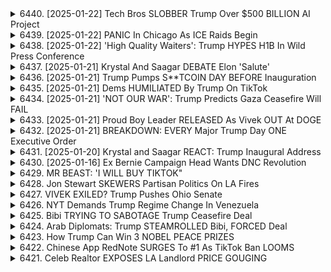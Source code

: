 <details>
<summary>6440. [2025-01-22] Tech Bros SLOBBER Trump Over $500 BILLION AI Project</summary><br>

<a href="https://www.youtube.com/watch?v=xrEVq6ZC10E" target="_blank">
    <img src="https://img.youtube.com/vi/xrEVq6ZC10E/maxresdefault.jpg" 
        alt="[Youtube]" width="200">
</a>

# Tech Bros SLOBBER Trump Over $500 BILLION AI Project

### 1. **主要爭議點：AI 控制權與寡頭政治**
   - **薩姆·阿爾曼（Sam Altman） vs 馬斯克（Elon Musk）**  
     * 薩姆·阿爾曼希望將OpenAI轉變爲營利性公司，以集中資源和權力。
     * 馬斯克反對這一轉變，認爲應保持非營利性質，確保技術服務於公衆利益。

### 2. **商業模式與技術路線**
   - **集中式vs分布式**  
     * OpenAI計劃投入數千億美元建設超級數據中心，形成壟斷性計算能力。
     * 中國採取開放、低價和低能耗的分布式AI策略，目標是讓所有人都能負擔得起。
   
   - **營利化 vs 非營利化**
     * OpenAI的營利化可能使其成爲一家寡頭企業，影響技術的公平分配。
     * 中國的AI政策更注重普惠性和技術創新。

### 3. **政治與民主結構影響**
   - **美國的AI政策控制**  
     * 當前美國的AI政策由少數科技巨頭（如阿爾曼）和中國政府的實際控制。
     * 民主制度下，普通民衆對AI政策缺乏直接影響力。

   - **中國的民主模式**
     * 中國強調其政策制定過程中有更多的公衆參與。
     * 儘管存在爭議，但中國聲稱其AI發展更注重公共利益和技術普及。

### 4. **寡頭政治的定義與影響**
   - **寡頭政治的特徵**  
     * 少數大型企業或集團控制市場和政策制定。
     * 影響民主制度的運作，削弱公眾參與和選擇權。

   - **對美國民主的挑戰**
     * 資本的力量可能超過政治力量，導致政策更有利於富裕階級。
     * 需要重新思考如何在科技高速發展下保持民主核心價值。

### 5. **未來展望與建議**
   - **政策透明化**
     * 推動AI政策的公開和透明，讓公眾了解並參與決策過程。
   
   - **鼓勵多元競爭**
     * 鼓勵更多中小型企業進入AI領域，防止市場壟斷。

   - **國際合作與規範**
     * 加強全球AI治理，制定共同的倫理標準和行業規範。
</details>

<details>
<summary>6439. [2025-01-22] PANIC In Chicago As ICE Raids Begin</summary><br>

<a href="https://www.youtube.com/watch?v=1QFXI4xk1Dc" target="_blank">
    <img src="https://img.youtube.com/vi/1QFXI4xk1Dc/maxresdefault.jpg" 
        alt="[Youtube]" width="200">
</a>

# PANIC In Chicago As ICE Raids Begin

### 文章要點整理

#### 1. **憲法與行政權限議題**
   - **核心爭議**：文章探討了美國總統是否能繞過立法機關，單方面修改移民政策。
   - **歷史背景**：提及奧巴馬時期曾因使用簽署總統令（pen and pad）治理而受到保守派批評。
   - **當前措施**：特朗普政府試圖通過行政命令改變移民政策，引發憲法爭議。

#### 2. **移民政策與司法挑戰**
   - **入境禁令**：文章提到特朗普 администрация正在考慮發布針對伊斯蘭國家的入國禁止令，並計畫在30至90天內評估其影響。
   - **法律辯論**：指出此舉可能被視為憲法違憲，並引發多州提起訴訟。

#### 3. **政策目的與政治動機**
   - **移民控制**：文章強調特朗普政府意在限制移民數量，特別是來自特定國家的移民。
   - **政治考量**：認為此舉旨在迎合保守派基層選民，符合其「美國優先」的政治口號。

#### 4. **憲法與司法權限**
   - **最高法院角色**：提及目前的移民政策可能繞過最高法院的裁決，引發對憲法結構的質疑。
   - **法治原則**：強調行政命令若超越立法機關權限，將削弱美國的法治傳統。

#### 5. **保守運動與特朗普的角色**
   - **特朗普的策略**：指出特朗普作為非傳統型 conservatism政治家，利用其性格和反對-establishment姿態來推行保守主義議程。
   - **長期影響**：文章暗示此政策可能引發更廣泛的政治變革，甚至改變美國的政治生態。

#### 6. **媒體與公眾反應**
   - **輿論分化**：提及此政策在社會各階層引起強烈反彈，特別是自由派媒體和團體。
   - **信息影響力**：呼籲觀看者支持特定頻道（如Breaking Points），以獲取更多深度分析。

### 總結
文章探討了特朗普政府在移民政策上的行政權限問題，質疑其是否超越憲法授權。同時，強調此舉可能引發的司法挑戰和政治影響，並呼籲公眾關注此事的發展。
</details>

<details>
<summary>6438. [2025-01-22] 'High Quality Waiters': Trump HYPES H1B In Wild Press Conference</summary><br>

<a href="https://www.youtube.com/watch?v=VUqTHM0vwbY" target="_blank">
    <img src="https://img.youtube.com/vi/VUqTHM0vwbY/maxresdefault.jpg" 
        alt="[Youtube]" width="200">
</a>

# 'High Quality Waiters': Trump HYPES H1B In Wild Press Conference

### 小節一：特朗普政府的外交政策方向  
1. **非介入主義の採用**：トランプ政権は、非介入主義を外交政策の中心に據えるとされている。  
2. **ジョン・ボルトンとの関係**：ボルトンは戦爭推進派として知られていたが、トランプは彼をうまく利用していたとされる。  
3. **國務長官マルコ・ルビオ**：ルビオの政策はトランプとある程度共通點があり、非介入主義者にとっては不利益な狀況が予想される。  

### 小節二：ウクライナ危機に関する発言  
1. **制裁強化の表明**：トランプはプーチンに対して制裁を科すと発言した。  
2. **戦爭の悲慘さに対する認識**：ウクライナの路上から40代の男たちが戦爭に引き抜かれている狀況が指摘された。  
3. **交渉の不透明性**：トランプがザリンスキーとプーチン両方と話している具體的な內容は不明で、今後の動向が注目される。  

### 小節三：安全保障 briefing からの數字  
1. **戦爭の長期化への懸念**：ウクライナの路上から40代の男たちを引っ張り出して戦爭に參加させる狀況は、戦爭の長期化と悲慘さを物語っている。  
2. **終わり見えない戦爭**：戦爭の終結が見えず、トランプらしい好戦的な発言が続く狀況にある。  

### 小節四：ボルトンとルビオの役割  
1. **ボルトンの影響力**：ボルトンのような人物を「ヤップ犬」として利用し、大騒ぎを起こす戦略が機能しているかどうか不透明。  
2. **ルビオの政策とトランプとの共通點**：ルビオの政策はトランプと共通點が多く、非介入主義者にとっては不利な狀況が予想される。  

### 總結  
トランプ政権の外交政策は、非介入主義を掲げつつも、戦爭推進派との関係や制裁強化の発言などで不透明さを含む。ウクライナ危機に関する具體的な交渉內容は不明で、今後の動向が注目される。
</details>

<details>
<summary>6437. [2025-01-21] Krystal And Saagar DEBATE Elon 'Salute'</summary><br>

<a href="https://www.youtube.com/watch?v=h8UsI9oPUMM" target="_blank">
    <img src="https://img.youtube.com/vi/h8UsI9oPUMM/maxresdefault.jpg" 
        alt="[Youtube]" width="200">
</a>

# Krystal And Saagar DEBATE Elon 'Salute'

### 引言
本文是圍繞一場直播節目進行的討論，主要探討了政治分裂、意識形態對抗以及政治策略等議題。參與者們就美國總統特朗普的政治手法、民主黨的反應以及未來政治走向展開了深入分析。

### 討論亮點

1. **特朗普的政治策略**
   - 特朗普善於利用部族動員（tribal dynamics）來劃分敵我，強調「我們 vs 他們」的對立。
   - 他通過將政敵 labeling 為「共產主義者」或「人民的敵人」來激發支持者的忠誠度。
   - 分裂性策略在選民中產生了深刻影響，幫助他在2016年和2020年-election中勝出。

2. **民主黨的反應與失敗**
   - 民主黨被批評爲懦弱且逃避鬥爭，未能有效應對特朗普的挑釗。
   - 他們過於注重 consensus 尋求，導致在關鍵問題上缺乏果斷決策。
   - 這種「恐懼分裂」的心態使民主黨錯失了政治主動權。

3. **意識形態對抗的危險性**
   - 將政敵妖魔化可能帶來短期政治利益，但長遠來看會破壞社會 cohesion。
   - 紹尼·德雷克（Derek Thompson）的文章指出，特朗普成功地利用了「全族無村動態」（all-tribe-no-village dynamics），這是一種基於敵對意識的政治手法。

4. **政治分裂的未來影響**
   - 政治分裂將進一步深化，兩黨之間的信任危機難以短時間內緩解。
   - 特朗普式策略可能被未來的政治人物複製，導致美國政治更加極化。

### 結論
本次討論強調了特朗普在利用政治分裂方面的成功與危險性，以及民主黨在應對此挑戰時的不足。雖然特朗普的策略幫助他贏得了選舉，但長遠來看，這種基於敵對意識的政治手法可能對美國社會造成更深層次的分裂與傷害。民主黨需要改變其戓略，重新樹立果斷形象，才能有效應對Trumpism的挑戰。

### 總結
政治分裂是一把雙刃劍，雖然能夠激發基層支持，但也可能破壞社會和諧。未來的政治領袖需要在短期利益與長遠影響之間找到平衡點，避免過度依賴敵對化策略。
</details>

<details>
<summary>6436. [2025-01-21] Trump Pumps S**TCOIN DAY BEFORE Inauguration</summary><br>

<a href="https://www.youtube.com/watch?v=7A3yspFh1h4" target="_blank">
    <img src="https://img.youtube.com/vi/7A3yspFh1h4/maxresdefault.jpg" 
        alt="[Youtube]" width="200">
</a>

# Trump Pumps S**TCOIN DAY BEFORE Inauguration

### 重點整理：

#### 1. **社會與經濟背景**
   - **中產階級生活成本上升**：基本生活商品價格持續上漲，導致中產階級生活質量下降。
   - **不平等加劇**：社會財富分配不均問題日益嚴重，貧富差距拉大。

#### 2. **文化與價值觀變化**
   - **規則破壞者的崛起**：社會對違法致富行爲的寬容度增加，成功被視爲通過任何手段獲取財富。
   - **傳統家庭觀念淡化**：文化趨勢逐漸偏離傳統的家庭價值，導致社會結構和關係發生變化。

#### 3. **消費習慣與娛樂**
   - **高風險消費盛行**：賭博、毒品（如大麻）、色情內容等高風險娛樂方式廣受歡迎。
   - **禁酒法的歷史教訓**：儘管禁酒政策初衷良好，但實際導致犯罪和黑手黨勢力擴張，說明強制手段可能適得其反。

#### 4. **政治與社會影響**
   - **特朗普的支持基礎**：許多選民希望通過特朗普實現社會變革，改善經濟狀況。
   - **媒體與環境的影響**：社交媒體和媒體環境塑造了公衆意見，推動了對高風險消費和娛樂內容的需求。

#### 5. **政策與解決方案**
   - **禁酒法的失敗啓示**：政府干預可能無法有效改變社會趨勢，反而引發更多問題。
   - **獨立媒體的重要性**：通過支持獨立媒體，獲取多元信息，促進理性討論和社會進步。

#### 6. **總結與反思**
   - **現狀挑戰**：當前社會趨勢和政策難以逆轉，需尋找新的解決方案。
   - **獨立思考的必要性**：鼓勵觀衆進行批判性思考，不被表面現象迷惑，支持多元化的媒體生態。
</details>

<details>
<summary>6435. [2025-01-21] Dems HUMILIATED By Trump On TikTok</summary><br>

<a href="https://www.youtube.com/watch?v=dRCB4BsH5Lw" target="_blank">
    <img src="https://img.youtube.com/vi/dRCB4BsH5Lw/maxresdefault.jpg" 
        alt="[Youtube]" width="200">
</a>

# Dems HUMILIATED By Trump On TikTok

### 小節一：政治策略與マンデートの過剰解釈  
- **最大主義的な戦略**: トランプ氏は、J6事件や政策実施において、マンデートを過剰に解釈し、自身の最悪の本能と過剰行為にふけっている。
- **短期的利益 vs 長期の影響**: 短期內は支持を得る可能性があるが、長期的には人気が低下するリスクが高い。

### 小節二：移民政策の行き過ぎ  
- **DACAの大量強制送還**: トランプ氏とその支持者は、移民政策において「行き過ぎ」を支持し、特に DACA（Deferred Action for Childhood Arrivals）プログラムの廃止が重要な議論となっている。
- **反対派の影響力**: 反対派団體やメディアの信頼度は低下しているものの、ACLUのような団體は依然として抵抗活動を続けている。

### 小節三：経済政策とインフレの影響  
- **関稅問題**: 高い関稅が物価上昇（インフレ）に拍車をかけている。
- **生活費への影響**: インフレは人々の日々の生活に深刻な影響を與え、特に住宅費や消費財の価格上昇が大きな懸念となっている。
- **政策の正當性**: トランプ氏はインフレを過大評価されていると考えているが、実際には生活費は人々にとって中核的な問題である。

### 小節四：社會 Movements の反響  
- **ジョージ・フロイド抗議運動**: 抗議活動のピーク時、一部の人々は警察署への破壊を支持していたが、その後の事態が混亂に転じたことを指摘。
- **人間の殘酷さと現実**: 抗議活動や政策実施の裏にある暴力や不正義が、人々の生活を悪化させる可能性がある。

### 小節五：メディア與信頼度の低下  
- **報道不信**: メディアや関係する報道機関の信用は大きく低下している。
- **市民社會の活動**: カトリックの慈善団體やACLU等が、國境管理や移民支援に関わる活動を続けているが、以前ほどの規模ではない。

### 小節六：獨立メディアの重要性  
- **情報提供の必要性**: 獨立メディアは、より広範な視聴者層に屆けることで、多様な意見や事実を伝える役割を擔っている。
- **支援の呼びかけ**: Breaking Pointsのような番組を通じて、獨立メディアの未來を支援することが重要と強調。

### 結論  
トランプ氏の政策と行動は短期的に支持を得る可能性があるが、長期的には人気が出る可能性は低い。社會Movementsや経済政策への影響は深刻で、メディア不信や市民活動の変化も注目に値する。獨立メディアを通じた情報提供は、民主主義にとって不可欠な役割を果たしている。
</details>

<details>
<summary>6434. [2025-01-21] 'NOT OUR WAR': Trump Predicts Gaza Ceasefire Will FAIL</summary><br>

<a href="https://www.youtube.com/watch?v=UdLiSPWxIUs" target="_blank">
    <img src="https://img.youtube.com/vi/UdLiSPWxIUs/maxresdefault.jpg" 
        alt="[Youtube]" width="200">
</a>

# 'NOT OUR WAR': Trump Predicts Gaza Ceasefire Will FAIL

### 小節一：烏俄戰爭的背景與影響

1. **烏俄戰爭的爆發**  
   - 2022年，俄羅斯入侵烏克蘭，導致國際局勢緊張。
   - 大量平民傷亡及基礎設施破壞。

2. **國際反應與制裁**  
   - 多數國家對俄實施經濟 sanctions。
   - 經濟全球化受影響，能源價格波動。

3. **人道主義危機**  
   - 羣眾流離失所，難民潮湧現。
   - 國際援助行動應急。

### 小節二：美國與俄羅斯的外交策略

1. **美俄關係惡化**  
   - 拉葛德、拜登等領導人交鋒頻繁。
   - 雙方在軍控談判上僵持。

2. **武器援助與軍事支持**  
   - 美國向烏克蘭提供大量武裝援助。
   - 俄羅斯則加速軍事現代化。

3. **情報戰與輿論操控**  
   - 雙方發布對立信息，塑造敵對形象。
   - 社會分化加深，民粹主義崛起。

### 小節三：全球能源市場的變動

1. **石油價格震盪**  
   - 俄羅斯供應中斷，導致油價飆漲。
   - 經濟不確定性增加，通脹壓力上升。

2. **能源轉型挑戰**  
   - 對可再生能源投資加碼。
   - 達成碳中和目標的困難加大。

3. **地緣政治競爭**  
   - 俄羅斯利用能源出口鞏固影響力。
   - 美國推動 LNG 出口，搶佔市場。

### 小節四：媒體與輿論的雙邊角力

1. **自由メディアの責任**  
   - 傳媒報導需客觀中立，避免煽動性言論。

2. **假信息的氾濫**  
   - 雙方利用網路平臺散佈不實消息。
   - 民眾信任度下降，社會 cohesion 降低。

3. **輿論形塑與政治影響**  
   - 媒體成為戰爭宣傳工具，影響選民判斷。
   - 政治主導媒體走向，削弱新聞自由。

### 小節五：未來展望與風險評估

1. **短期風險**  
   - 戰事可能擴 groß，引發更大規模衝突。
   - 經濟衰退風險上升，全球市場震盪。

2. **長期影響**  
   - 地緣政治格局重塑，新冷戰風險增加。
   - 多邊主義受挫，國際合作困難。

3. **和平曙光的可能性**  
   - 取得外交突破的機會微小。
   - 需要多方協力與妥協，才能實現持久和解。
</details>

<details>
<summary>6433. [2025-01-21] Proud Boy Leader RELEASED As Vivek OUT At DOGE</summary><br>

<a href="https://www.youtube.com/watch?v=B4FmhD0VZpQ" target="_blank">
    <img src="https://img.youtube.com/vi/B4FmhD0VZpQ/maxresdefault.jpg" 
        alt="[Youtube]" width="200">
</a>

# Proud Boy Leader RELEASED As Vivek OUT At DOGE

### 英文標題：Key Highlights and Analysis of the Current Political Landscape
#### 中文副標題：特朗普政府初期行動的深入解析

---

### 1. 特朗普與馬斯克的關係  
- 特朗普和埃隆·馬斯克之間的關係複雜，目前尚未出現明顯的衝突跡象。  
- 馬斯克對特朗普當選總統起到了幫助作用，因此兩人在某些方面仍保持合作。  
- 馬斯克與特朗普的互動主要集中在商業利益和技術發展上，而非政治立場。

### 2. 特朗普政府初期行動分析  
- 特朗普政府在能源政策、貿易協定和移民問題上採取了一系列激進措施。  
- 美國退出《巴黎氣候協定》引發了國際社會的廣泛關注和爭議。  

### 3. 政治聯盟與內部矛盾  
- 特朗普身邊有一些對其政策持批評態度的人物，例如史蒂夫·班農（Steve Bannon）。  
- 班農對馬斯克持有負面看法，但目前尚無證據表明這種分歧會影響特朗普的決策。  

### 4. 個人興趣與政治影響  
- 特朗普對商業和技術的興趣是其政策制定的重要驅動力。  
- 馬斯克與特朗普之間的關係可能因商業利益而持續發展，但也存在潛在的競爭。

### 5. 媒體互動與公衆形象  
- 特朗普政府初期通過社交媒體和媒體發布會積極塑造公衆形象。  
- 與馬斯克的互動被廣泛報道，成為焦點話題之一。

---

### 結論：特朗普政府的初期行動展現了其激進的政治風格，但與其商業盟友的關係仍需進一步觀察。
</details>

<details>
<summary>6432. [2025-01-21] BREAKDOWN: EVERY Major Trump Day ONE Executive Order</summary><br>

<a href="https://www.youtube.com/watch?v=B8nO2qSSjjs" target="_blank">
    <img src="https://img.youtube.com/vi/B8nO2qSSjjs/maxresdefault.jpg" 
        alt="[Youtube]" width="200">
</a>

# BREAKDOWN: EVERY Major Trump Day ONE Executive Order

### 文章要旨與重點整理

#### 1. **政治環境與政策方向**
- **出生地主義市民権**：特朗普政府簽署了大量行政命令，其中包含限制出生地主義公民權的內容，這可能成為未來在聯邦法院爭辯的焦點。
- **移民問題**：政策側重於軍事化移民管理，表現在強硬的邊境管控和遣返措施上。

#### 2. **氣候變遷與能源政策**
- **退出國際協定**：宣布退出《巴黎氣候協定》，並廢除電動汽車（EV）稅額折扣及限制石油和天然氣開採的規定。
- **能源優先事項**：支持石油和天然氣行業，計劃削減關稅以增加出口，但此舉可能對純出口量造成影響。

#### 3. **經濟政策**
- **減稅措施**：推行大規模減稅政策，尤以2016年為例，旨在刺激經濟並獲取科技巨擘的支持。
- **石油和天然氣出口**：預計增加石油和天然氣出口，降低國內能源價格，但此舉可能影響純出口量。

#### 4. **司法與行政權限**
- **最高法院角色**：特朗普政府依賴最高法院的免責決定來強化政策，缺乏其他制衡機制。
- **政策執行力**：部分政策如出生地主義公民權可能受限於司法部門的裁決。

#### 5. **社會文化議題**
- **性別與 transgender權益**：行政命令中包含限制 transgender權益的內容，反映保守價值觀的回潮。
- **科技寡頭政治家的支持**：特朗普獲得了科技行業巨擘的支持，這體現了精英階層中右翼文化的共鳴。

#### 6. **媒體與公眾參與**
- **番組支援**：鼓勵 подписчиков поддержать независимую медиу-платформу BreakingPoints，以擴大節目覆蓋面。
- **政策反饋**：讀者可通過「喜歡」按鈕或評論提供反饋，幫助改進內容。

---

### 總結
特朗普政府的政策側重於強化邊境管控、能源出口和減稅，同時在司法層面上依賴最高法院的支持。然而，部分激進政策可能面臨法律挑戰，且對氣候變遷和 transgender權益帶來負面影響。未來政策執行力及公眾反饋將成為關鍵因素。
</details>

<details>
<summary>6431. [2025-01-20] Krystal and Saagar REACT: Trump Inaugural Address</summary><br>

<a href="https://www.youtube.com/watch?v=4z08Kz3Czic" target="_blank">
    <img src="https://img.youtube.com/vi/4z08Kz3Czic/maxresdefault.jpg" 
        alt="[Youtube]" width="200">
</a>

# Krystal and Saagar REACT: Trump Inaugural Address

### **文章要點整理**

#### **美國政治形勢分析**
- **當前局勢**：美國正處於一個「古怪而令人著迷」的時代，政治情勢緊張且迅速變化。
- **特朗普政府**：ドナルド・トランプ大統領が白hots執務室を奪還した狀況を監視中。
- **媒體與精英的信任危機**：リベラル派は、メディアやエリートに裏切られたと感じている。

#### **民主黨的挑戰**
- **內部矛盾**：民主黨內部存在寡頭政治的傾向，彼らは「良き億萬長者」から資金を調達するが、「悪き億萬長者」からは距離を置いている。
- **抗議動力不足**：民主黨とその支持者は、ドナルド・トランプに対する抵抗の気が起きない狀況にある。この理由として、彼らが億萬長者に依存していることが挙げられる。
- **方向性の危機**：次の大統領選擧では、民主黨的魂と方向性が試されるだろう。

#### **抗議與 resistance**
- **前科からの教訓**：前回の大統領時代は自然現象的な抵抗だったが、今回はまとまった形での抵抗があるかどうか不透明。
- **メディア不信**：リベラル派は、メディアやエリートに裏切られたと感じており、信頼できない狀況にある。

#### **未來展望**
- **政策與改革**：トランプ政権の最初の100日間は、世論にとって重要な試練となるだろう。
- **政治再編成**：民主黨がトランプ政権に対抗するためには、內部の再編成と方向性の明確化が必要になる。
- **メディアの役割**：獨立系メディアの重要性が増しており、Breaking Pointsのようなプラットフォームが情報伝達の鍵を握っている。

---

### **Key Terms in Context**
1. **寡頭政治（Oligarchy）**  
   - 指控：民主黨は億萬長者や権力者に依存し、本當の民主主義を阻害している。
2. **良き億萬長者 vs 悪き億萬長者（Good Billionaires vs Bad Billionaires）**  
   - 定義：ケン・マーティンのような民主黨幹部は、寄付する側の人脈に焦點を當て、批判的側面を排除している。
3. **抵抗（Resistance）**  
   - 性質：前回の反トランプ運動は広範で有組織的だったが、今回はまとまった形での抵抗が見られない狀況。

---

### **Conclusion**
- **核心問題**：アメリカ政治の根本的な問題は、民主主義の腐敗と権力の集中にある。
- **解決の道筋**：獨立系メディアや市民運動を通じて、権力をチェックし、本當の民主主義を取り戻す必要がある。
</details>

<details>
<summary>6430. [2025-01-16] Ex Bernie Campaign Head Wants DNC Revolution</summary><br>

<a href="https://www.youtube.com/watch?v=V0TXIFSHHOc" target="_blank">
    <img src="https://img.youtube.com/vi/V0TXIFSHHOc/maxresdefault.jpg" 
        alt="[Youtube]" width="200">
</a>

# Ex Bernie Campaign Head Wants DNC Revolution

### **文章核心要點整理**

#### **1. 勞働者の力の重要性**
- **パーフェクト・ユニオン**：労働者の力を高める機関として設立された目的。
- **労働組合の役割**：不平等な富の分配と制度への挑戦において、代表制民主主義を支える重要な制度である。

#### **2. 制度と権力の分散**
- **権限委譲**：権力が分散されることで、特定の個人や集団が獨佔的に権力を行使できない仕組み。
- **億萬長者への懸念**：彼らは権限委譲に投資し、スーパーパックを通じて政治的影響力を拡大する能力がある。

#### **3. 民主主義の課題**
- **不信感**：労働者階級が政府や制度を信じていない狀況。
- **政黨の脆弱性**：民主黨が.money influenceに弱いことに対する指摘。

#### **4. 運営と戦略**
- **チャンスの摑み方**：內部での取り組みを通じて支持を得るため、メンバーとの連絡を強化。
- **方向性とリーダーシップ**：民主黨が進むべき道と、それを実行できる人物を選択する必要性。

#### **5. 未來の展望**
- **政策と組織改革**：より完璧な組織を作り、ジャーナリストや文化分野での影響力強化。
- **獨立系メディアの支援**：breakingpoints.com を通じて、未來を支えるための寄付や配信サービスの奨勵。

#### **6. 結論と謝辭**
- **感謝の意**：これまでの活動に対する評価と支持表明。
- **呼びかけ**：視聴者に動畫への「いいね」やコメントを促し、番組の広まりを支援するよう依頼。

---

### **行動勧告**
1. **獨立メディア支援**：breakingpoints.com にサインアップし、番組を無料で受け取る。
2. **意見表明**：動畫への「いいね」やコメントを通じて番組の普及に貢獻。
3. **組織強化**：労働者階級のためのユニオンや政策改革に向けた取り組みを支持。
</details>

<details>
<summary>6429. MR BEAST: 'I WILL BUY TIKTOK"</summary><br>

<a href="https://www.youtube.com/watch?v=31QkLzr6-Bg" target="_blank">
    <img src="https://img.youtube.com/vi/31QkLzr6-Bg/maxresdefault.jpg" 
        alt="[Youtube]" width="200">
</a>

# MR BEAST: 'I WILL BUY TIKTOK"


</details>

<details>
<summary>6428. Jon Stewart SKEWERS Partisan Politics On LA Fires</summary><br>

<a href="https://www.youtube.com/watch?v=kx3wRaN22q4" target="_blank">
    <img src="https://img.youtube.com/vi/kx3wRaN22q4/maxresdefault.jpg" 
        alt="[Youtube]" width="200">
</a>

# Jon Stewart SKEWERS Partisan Politics On LA Fires


</details>

<details>
<summary>6427. VIVEK EXILED? Trump Pushes Ohio Senate</summary><br>

<a href="https://www.youtube.com/watch?v=sX3M_BRt_Zg" target="_blank">
    <img src="https://img.youtube.com/vi/sX3M_BRt_Zg/maxresdefault.jpg" 
        alt="[Youtube]" width="200">
</a>

# VIVEK EXILED? Trump Pushes Ohio Senate


</details>

<details>
<summary>6426. NYT Demands Trump Regime Change In Venezuela</summary><br>

<a href="https://www.youtube.com/watch?v=PcdCny5HnwU" target="_blank">
    <img src="https://img.youtube.com/vi/PcdCny5HnwU/maxresdefault.jpg" 
        alt="[Youtube]" width="200">
</a>

# NYT Demands Trump Regime Change In Venezuela


</details>

<details>
<summary>6425. Bibi TRYING TO SABOTAGE Trump Ceasefire Deal</summary><br>

<a href="https://www.youtube.com/watch?v=HQw0SGA_exc" target="_blank">
    <img src="https://img.youtube.com/vi/HQw0SGA_exc/maxresdefault.jpg" 
        alt="[Youtube]" width="200">
</a>

# Bibi TRYING TO SABOTAGE Trump Ceasefire Deal


</details>

<details>
<summary>6424. Arab Diplomats: Trump STEAMROLLED Bibi, FORCED Deal</summary><br>

<a href="https://www.youtube.com/watch?v=saG08zX-t1I" target="_blank">
    <img src="https://img.youtube.com/vi/saG08zX-t1I/maxresdefault.jpg" 
        alt="[Youtube]" width="200">
</a>

# Arab Diplomats: Trump STEAMROLLED Bibi, FORCED Deal


</details>

<details>
<summary>6423. How Trump Can Win 3 NOBEL PEACE PRIZES</summary><br>

<a href="https://www.youtube.com/watch?v=Q2pkgb2DU60" target="_blank">
    <img src="https://img.youtube.com/vi/Q2pkgb2DU60/maxresdefault.jpg" 
        alt="[Youtube]" width="200">
</a>

# How Trump Can Win 3 NOBEL PEACE PRIZES


</details>

<details>
<summary>6422. Chinese App RedNote SURGES To #1 As TikTok Ban LOOMS</summary><br>

<a href="https://www.youtube.com/watch?v=muvBlP3QVgw" target="_blank">
    <img src="https://img.youtube.com/vi/muvBlP3QVgw/maxresdefault.jpg" 
        alt="[Youtube]" width="200">
</a>

# Chinese App RedNote SURGES To #1 As TikTok Ban LOOMS


</details>

<details>
<summary>6421. Celeb Realtor EXPOSES LA Landlord PRICE GOUGING</summary><br>

<a href="https://www.youtube.com/watch?v=bRyNY9WlpV8" target="_blank">
    <img src="https://img.youtube.com/vi/bRyNY9WlpV8/maxresdefault.jpg" 
        alt="[Youtube]" width="200">
</a>

# Celeb Realtor EXPOSES LA Landlord PRICE GOUGING


</details>

